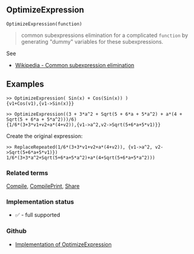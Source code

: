 ## OptimizeExpression

```
OptimizeExpression(function)
```

> common subexpressions elimination for a complicated `function` by generating "dummy" variables for these subexpressions.

See
* [Wikipedia - Common subexpression elimination](https://en.wikipedia.org/wiki/Common_subexpression_elimination)

## Examples


```
>> OptimizeExpression( Sin(x) + Cos(Sin(x)) )
{v1+Cos(v1),{v1->Sin(x)}}

>> OptimizeExpression((3 + 3*a^2 + Sqrt(5 + 6*a + 5*a^2) + a*(4 + Sqrt(5 + 6*a + 5*a^2)))/6)
{1/6*(3+3*v1+v2+a*(4+v2)),{v1->a^2,v2->Sqrt(5+6*a+5*v1)}}
```

Create the original expression:

```
>> ReplaceRepeated(1/6*(3+3*v1+v2+a*(4+v2)), {v1->a^2, v2->Sqrt(5+6*a+5*v1)})
1/6*(3+3*a^2+Sqrt(5+6*a+5*a^2)+a*(4+Sqrt(5+6*a+5*a^2)))
```

### Related terms 
[Compile](Compile.md), [CompilePrint](CompilePrint.md), [Share](Share.md)






### Implementation status

* &#x2705; - full supported

### Github

* [Implementation of OptimizeExpression](https://github.com/axkr/symja_android_library/blob/master/symja_android_library/matheclipse-core/src/main/java/org/matheclipse/core/reflection/system/OptimizeExpression.java#L52) 
